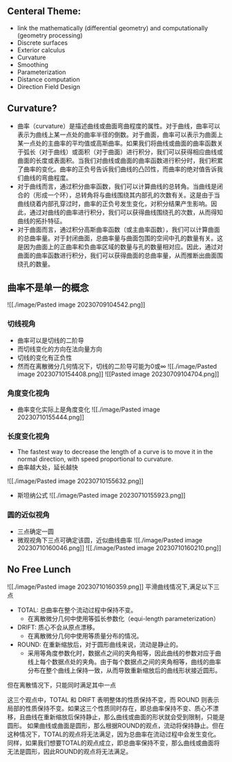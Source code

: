## Centeral Theme: 
- link the mathematically (differential geometry) and computationally (geometry processing)
- Discrete surfaces
- Exterior calculus
- Curvature
- Smoothing
- Parameterization
- Distance computation
- Direction Field Design
## Curvature?
- 曲率（curvature）是描述曲线或曲面弯曲程度的属性。对于曲线，曲率可以表示为曲线上某一点处的曲率半径的倒数。对于曲面，曲率可以表示为曲面上某一点处的主曲率的平均值或高斯曲率。如果我们将曲线或曲面的曲率函数关于弧长（对于曲线）或面积（对于曲面）进行积分，我们可以获得相应曲线或曲面的长度或表面积。当我们对曲线或曲面的曲率函数进行积分时，我们积累了曲率的变化。曲率的正负号告诉我们曲线的凸凹性，而曲率的绝对值告诉我们曲线的弯曲程度。 
- 对于曲线而言，通过积分曲率函数，我们可以计算曲线的总转角。当曲线是闭合的（形成一个环），总转角将与曲线围绕其内部孔的次数有关。这是由于当曲线绕着内部孔穿过时，曲率的正负号发生变化，对积分结果产生影响。因此，通过对曲线的曲率进行积分，我们可以获得曲线围绕孔的次数，从而得知曲线的拓扑特征。
 - 对于曲面而言，通过积分高斯曲率函数（或主曲率函数），我们可以计算曲面的总曲率量。对于封闭曲面，总曲率量与曲面包围的空间中孔的数量有关。这是因为曲面上的正曲率和负曲率区域的数量与孔的数量相对应。因此，通过对曲面的曲率函数进行积分，我们可以获得曲面的总曲率量，从而推断出曲面围绕孔的数量。

## 曲率不是单一的概念
![[./image/Pasted image 20230709104542.png]]
### 切线视角
- 曲率可以是切线的二阶导
- 而切线变化的方向在法向量方向
- 切线的变化有正负性
- 然而在离散微分几何情况下，切线的二阶导可能为0或∞
![[./image/Pasted image 20230710154408.png]]
![[Pasted image 20230709104704.png]]

### 角度变化视角

- 曲率变化实际上是角度变化
![[./image/Pasted image 20230710155444.png]]


### 长度变化视角
- The fastest way to decrease the length of a curve is to move it  in the normal direction, with speed proportional to curvature.
- 曲率越大处，延长越快

![[./image/Pasted image 20230710155632.png]]
- 斯坦纳公式
![[./image/Pasted image 20230710155923.png]]

### 圆的近似视角
- 三点确定一圆
- 微观视角下三点可确定该圆，近似曲线曲率
![[./image/Pasted image 20230710160046.png]]
![[./image/Pasted image 20230710160210.png]]

## No Free Lunch
![[./image/Pasted image 20230710160359.png]]
平滑曲线情况下,满足以下三点

- TOTAL: 总曲率在整个流动过程中保持不变。
	- 在离散微分几何中使用等弧长参数化（equi-length parameterization）
- DRIFT: 质心不会从原点漂移。
	- 在离散微分几何中使用等质量分布的情况。
- ROUND: 在重新缩放后，对于圆形曲线来说，流动是静止的。
	- 采用等角度参数化时，数据点之间的夹角相等，因此曲线的参数对应于曲线上每个数据点处的夹角。由于每个数据点之间的夹角相等，曲线的曲率分布在整个曲线上保持一致，从而导致重新缩放后的曲线形状接近圆形。

但在离散情况下，只能同时满足其中一点

这三个观点中，TOTAL 和 DRIFT 表明整体的性质保持不变，而 ROUND 则表示局部的性质保持不变。如果这三个性质同时存在，即总曲率保持不变、质心不漂移，且曲线在重新缩放后保持静止，那么曲线或曲面的形状就会受到限制，只能是圆形。
如果曲线或曲面是圆形，那么根据ROUND的观点，流动将保持静止。但在这种情况下，TOTAL的观点将无法满足，因为总曲率在流动过程中会发生变化。同样，如果我们想要TOTAL的观点成立，即总曲率保持不变，那么曲线或曲面将无法是圆形，因此ROUND的观点将无法满足。